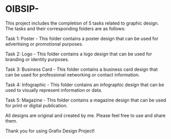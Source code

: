 # OIBSIP-
This project includes the completion of 5 tasks related to graphic design. The tasks and their corresponding folders are as follows:

Task 1: Poster - This folder contains a poster design that can be used for advertising or promotional purposes.

Task 2: Logo - This folder contains a logo design that can be used for branding or identity purposes.

Task 3: Business Card - This folder contains a business card design that can be used for professional networking or contact information.

Task 4: Infographic - This folder contains an infographic design that can be used to visually represent information or data.

Task 5: Magazine - This folder contains a magazine design that can be used for print or digital publication.

All designs are original and created by me. Please feel free to use and share them.

Thank you for using Grafix Design Project!
